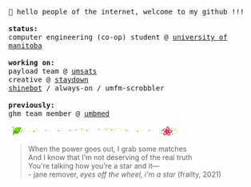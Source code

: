 <samp>🔧 hello people of the internet, welcome to my github !!!</samp>
<br></br>
<samp>
  <b>status:</b>
  <br>
  computer engineering (co-op) student @ <a href="https://umanitoba.ca/explore/programs-of-study/computer-engineering-bsc">university of manitoba</a>
  <br></br>
  <b>working on:</b>
  <br>
  payload team @ <a href="https://www.umsats.ca/">umsats</a>
  <br>
  creative @ <a href="https://github.com/staydownmoneycrew">staydown</a>
  <br>
  <a href="https://github.com/lucmayor/shinebot">shinebot</a> / always-on / umfm-scrobbler
  <br></br>
  <b>previously:</b>
  <br>
  ghm team member @ <a href="https://uofmbmed.com/">umbmed</a>
  <br></br>
  <img src="/634950t7vde8eg7v.gif">
  <br>
  <blockquote>
    When the power goes out, I grab some matches
    <br>
    And I know that I'm not deserving of the real truth
    <br>
    You're talking how you’re a star and it—
    <br>
    - jane remover, <i>eyes off the wheel, i'm a star</i> (frailty, 2021)
  </blockquote>
</samp>
